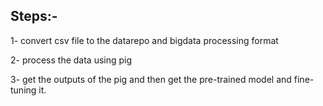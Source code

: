 ## Steps:-

1- convert csv file to the datarepo and bigdata processing format

2- process the data using pig 

3- get the outputs of the pig and then get the pre-trained model and fine-tuning it.